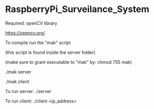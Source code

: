 # RaspberryPi_Surveilance_System


Required: openCV library

https://opencv.org/


To compile run the "mak" script

(this script is found inside the server folder)

(make sure to grant executable to "mak" by: chmod 755 mak)

./mak server

./mak client


To run server:
./server


To run client:
./client <ip_address>

